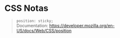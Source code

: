 # CSS Notas

> ``position: sticky;``\
> Documentation: <https://developer.mozilla.org/en-US/docs/Web/CSS/position>
